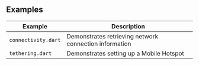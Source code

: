## Examples

| Example             | Description                                            |
| ------------------- | ------------------------------------------------------ |
| `connectivity.dart` | Demonstrates retrieving network connection information |
| `tethering.dart`    | Demonstrates setting up a Mobile Hotspot               |
